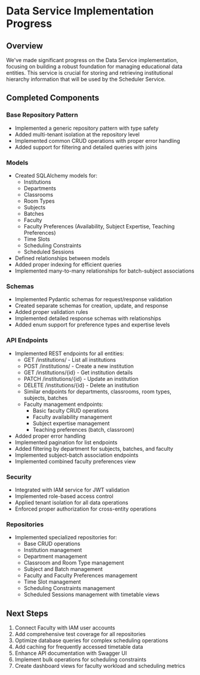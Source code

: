 # Data Service Implementation Progress

## Overview

We've made significant progress on the Data Service implementation, focusing on building a robust foundation for managing educational data entities. This service is crucial for storing and retrieving institutional hierarchy information that will be used by the Scheduler Service.

## Completed Components

### Base Repository Pattern

- Implemented a generic repository pattern with type safety
- Added multi-tenant isolation at the repository level
- Implemented common CRUD operations with proper error handling
- Added support for filtering and detailed queries with joins

### Models

- Created SQLAlchemy models for:
  - Institutions
  - Departments
  - Classrooms
  - Room Types
  - Subjects
  - Batches
  - Faculty
  - Faculty Preferences (Availability, Subject Expertise, Teaching Preferences)
  - Time Slots
  - Scheduling Constraints
  - Scheduled Sessions
- Defined relationships between models
- Added proper indexing for efficient queries
- Implemented many-to-many relationships for batch-subject associations

### Schemas

- Implemented Pydantic schemas for request/response validation
- Created separate schemas for creation, update, and response
- Added proper validation rules
- Implemented detailed response schemas with relationships
- Added enum support for preference types and expertise levels

### API Endpoints

- Implemented REST endpoints for all entities:
  - GET /institutions/ - List all institutions
  - POST /institutions/ - Create a new institution
  - GET /institutions/{id} - Get institution details
  - PATCH /institutions/{id} - Update an institution
  - DELETE /institutions/{id} - Delete an institution
  - Similar endpoints for departments, classrooms, room types, subjects, batches
  - Faculty management endpoints:
    - Basic faculty CRUD operations
    - Faculty availability management
    - Subject expertise management
    - Teaching preferences (batch, classroom)
- Added proper error handling
- Implemented pagination for list endpoints
- Added filtering by department for subjects, batches, and faculty
- Implemented subject-batch association endpoints
- Implemented combined faculty preferences view

### Security

- Integrated with IAM service for JWT validation
- Implemented role-based access control
- Applied tenant isolation for all data operations
- Enforced proper authorization for cross-entity operations

### Repositories

- Implemented specialized repositories for:
  - Base CRUD operations
  - Institution management
  - Department management
  - Classroom and Room Type management
  - Subject and Batch management
  - Faculty and Faculty Preferences management
  - Time Slot management
  - Scheduling Constraints management
  - Scheduled Sessions management with timetable views

## Next Steps

1. Connect Faculty with IAM user accounts
2. Add comprehensive test coverage for all repositories
3. Optimize database queries for complex scheduling operations
4. Add caching for frequently accessed timetable data
5. Enhance API documentation with Swagger UI
6. Implement bulk operations for scheduling constraints
7. Create dashboard views for faculty workload and scheduling metrics

